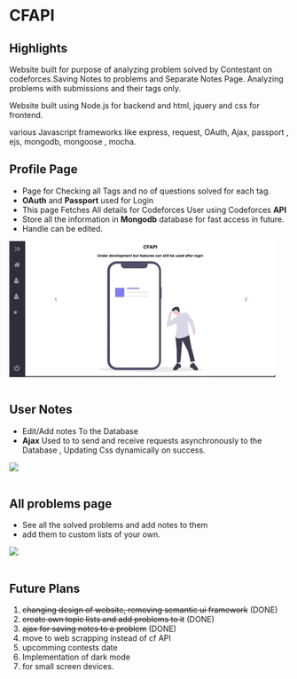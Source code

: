 # CFAPI



## Highlights

Website built for purpose of analyzing problem solved by Contestant on codeforces.Saving Notes to problems and Separate Notes Page. Analyzing problems with submissions and their tags only.

Website built using Node.js for backend and html, jquery and css for frontend.

various Javascript frameworks like express, request, OAuth, Ajax, passport , ejs, mongodb, mongoose , mocha.


## Profile Page
- Page for Checking all Tags and no of questions solved for each tag.
- **OAuth** and **Passport** used for Login
- This page Fetches All details for Codeforces User using Codeforces **API**
- Store all the information in **Mongodb** database for fast access in future.
- Handle can be edited.

![](profile.gif)
```console
```
## User Notes
- Edit/Add notes To the Database
- **Ajax** Used to to send and receive requests asynchronously to the Database , Updating Css dynamically on success.

![](notes.gif)
``` console
```
## All problems page
- See all the solved problems and add notes to them
- add them to custom lists of your own.

![](allproblems.gif)
``` console
```
## Future Plans

1. ~~changing design of website, removing semantic ui framework~~ (DONE)
2. ~~create own topic lists and add problems to it~~ (DONE)
3. ~~ajax for saving notes to a problem~~ (DONE)
4. move to web scrapping instead of cf API
5. upcomming contests date
6. Implementation of dark mode
8. for small screen devices.

